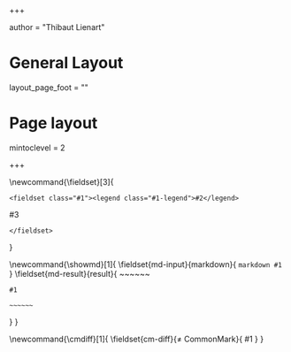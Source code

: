 +++


author = "Thibaut Lienart"

# General Layout
layout_page_foot = ""

# Page layout
mintoclevel = 2


+++

\newcommand{\fieldset}[3]{
  ~~~
  <fieldset class="#1"><legend class="#1-legend">#2</legend>
  ~~~
  #3
  ~~~
  </fieldset>
  ~~~
}

<!--
  Show markdown + what it looks like in a box
-->
\newcommand{\showmd}[1]{
  \fieldset{md-input}{markdown}{
    `````markdown
    #1
    `````
  }
  \fieldset{md-result}{result}{
    ~~~~~~

    #1

    ~~~~~~
  }
}

<!--
  Note about difference with CommonMark
-->
\newcommand{\cmdiff}[1]{
  \fieldset{cm-diff}{&ne; CommonMark}{
    #1
  }
}
